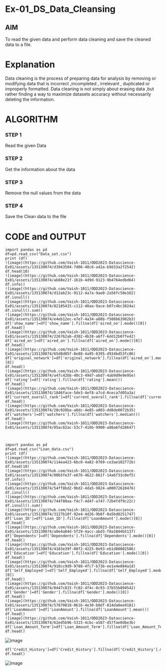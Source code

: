 # Ex-01_DS_Data_Cleansing


## AIM
To read the given data and perform data cleaning and save the cleaned data to a file. 

# Explanation
Data cleaning is the process of preparing data for analysis by removing or modifying data that is incorrect ,incompleted , irrelevant , duplicated or improperly formatted. 
Data cleaning is not simply about erasing data ,but rather finding a way to maximize datasets accuracy without necessarily deleting the information. 

# ALGORITHM
### STEP 1
Read the given Data
### STEP 2
Get the information about the data
### STEP 3
Remove the null values from the data
### STEP 4
Save the Clean data to the file

# CODE and OUTPUT
```
import pandas as pd
df=pd.read_csv("Data_set.csv")
print (df)
![image](https://github.com/Vaish-1011/ODD2023-Datascience-Ex01/assets/135130074/d3943504-7d06-40c6-a42a-b9d33a2f2542)
df.head(10)
![image](https://github.com/Vaish-1011/ODD2023-Datascience-Ex01/assets/135130074/ab88e21f-161b-4d9d-9123-9b4764edbd64)
df.info()
![image](https://github.com/Vaish-1011/ODD2023-Datascience-Ex01/assets/135130074/d12ab23c-9112-4a7a-9ae0-2a56fc50e162)
df.isnull()
![image](https://github.com/Vaish-1011/ODD2023-Datascience-Ex01/assets/135130074/82105415-c112-40aa-9ace-b07c4bc3024a)
df.isnull().sum()
![image](https://github.com/Vaish-1011/ODD2023-Datascience-Ex01/assets/135130074/e4eb12ec-e7e7-4a34-a08b-f508b63982b3)
df['show_name']=df['show_name'].fillna(df['aired_on'].mode()[0])
df.head()
![image](https://github.com/Vaish-1011/ODD2023-Datascience-Ex01/assets/135130074/226762ab-d302-4b38-a6f7-6dd12b07fe42)
df['aired_on']=df['aired_on'].fillna(df['aired_on'].mode()[0])
df.head()
![image](https://github.com/Vaish-1011/ODD2023-Datascience-Ex01/assets/135130074/65d8d85f-8e88-4a95-8395-d934bd53fc86)
df['original_network']=df['original_network'].fillna(df['aired_on'].mode()[0])
df.head()
![image](https://github.com/Vaish-1011/ODD2023-Datascience-Ex01/assets/135130074/a47c42bb-40c3-49d7-abd7-4ab9d9e9e95e)
df['rating']=df['rating'].fillna(df['rating'].mean())
df.head()
![image](https://github.com/Vaish-1011/ODD2023-Datascience-Ex01/assets/135130074/1846face-5de3-4ef8-a7cd-0ceca7d05a3a)
df['current_overall_rank']=df['current_overall_rank'].fillna(df['current_overall_rank'].mean())
df.head()
![image](https://github.com/Vaish-1011/ODD2023-Datascience-Ex01/assets/135130074/28c928ba-a8dc-4e85-a803-dd8de0072b35)
df['watchers']=df['watchers'].fillna(df['watchers'].median())
df.head()
![image](https://github.com/Vaish-1011/ODD2023-Datascience-Ex01/assets/135130074/05ac82ac-53c7-416b-9900-a80a6fd28647)



import pandas as pd
df=pd.read_csv("Loan_data.csv")
print (df)
![image](https://github.com/Vaish-1011/ODD2023-Datascience-Ex01/assets/135130074/114ea423-6bc0-4a82-8769-ce3ae102772b)
df.head(10)
![image](https://github.com/Vaish-1011/ODD2023-Datascience-Ex01/assets/135130074/00b5fe37-e676-4622-861f-14a6f33c0ef5)
df.info()
![image](https://github.com/Vaish-1011/ODD2023-Datascience-Ex01/assets/135130074/54ff8bd2-9bd2-4da5-9824-a00072610476)
df.isnull()
![image](https://github.com/Vaish-1011/ODD2023-Datascience-Ex01/assets/135130074/744f80aa-f4c7-4d4f-a747-72b4fdf9c22c)
df.isnull().sum()
![image](https://github.com/Vaish-1011/ODD2023-Datascience-Ex01/assets/135130074/3127b10f-92e4-4d26-9b8f-0a5bd8251747)
df['Loan_ID']=df['Loan_ID'].fillna(df['LoanAmount'].mode()[0])
df.head()
![image](https://github.com/Vaish-1011/ODD2023-Datascience-Ex01/assets/135130074/a0e4a84d-5f29-4acc-abd3-f8a10d4b5137)
df['Dependents']=df['Dependents'].fillna(df['Dependents'].mode()[0])
df.head()
![image](https://github.com/Vaish-1011/ODD2023-Datascience-Ex01/assets/135130074/4183e39f-08f2-4225-8e93-eb1d80082586)
df['Education']=df['Education'].fillna(df['Education'].mode()[0])
df.head()
![image](https://github.com/Vaish-1011/ODD2023-Datascience-Ex01/assets/135130074/910cc9d9-9788-4fc7-b73b-ee1e4e084a1d)
df['Self_Employed']=df['Self_Employed'].fillna(df['Self_Employed'].mode()[0])
df.head()
![image](https://github.com/Vaish-1011/ODD2023-Datascience-Ex01/assets/135130074/0447c815-fc02-4f4c-8c93-37b55b894542)
df['Gender']=df['Gender'].fillna(df['Gender'].mode()[0])
df.head()
![image](https://github.com/Vaish-1011/ODD2023-Datascience-Ex01/assets/135130074/57870818-061b-4e30-b0df-814da8ee9181)
df['LoanAmount']=df['LoanAmount'].fillna(df['LoanAmount'].mean())
df.head()
![image](https://github.com/Vaish-1011/ODD2023-Datascience-Ex01/assets/135130074/62ed5b96-5315-4cbc-a587-d57fae0dbe3b)
df['Loan_Amount_Term']=df['Loan_Amount_Term'].fillna(df['Loan_Amount_Term'].mean())
df.head()
```
![image](https://github.com/Vaish-1011/ODD2023-Datascience-Ex01/assets/135130074/beabdc8a-656f-4a7c-a088-5dc1daf5daef)
```
df['Credit_History']=df['Credit_History'].fillna(df['Credit_History'].mean())
df.head()
```
![image](https://github.com/Vaish-1011/ODD2023-Datascience-Ex01/assets/135130074/a46cde82-e89f-4d77-b307-53427c3d1af8)



